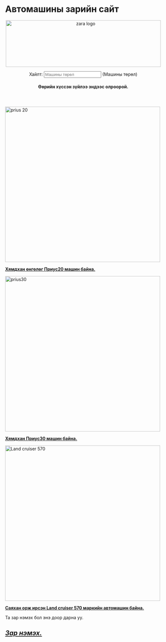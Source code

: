 # Автомашины зарийн сайт
<html>
<header>
  <img src="https://user-images.githubusercontent.com/79790495/109424011-dec41f00-7a1c-11eb-9486-649c285be086.jpg" width="500" height="150" alt = "zara logo"/>
  <p><label>Хайлт:
  <input type = "text" id ="mark"
           placeholder="Машины төрөл"/> (Машины төрөл) 
    </label></p> 
  <h4>Өөрийн хүссэн зүйлээ эндээс олроорой.<h4>
</header>
<body>
  <p><a href="https://lab3-itu.github.io/Medeelel/"><img src="https://user-images.githubusercontent.com/79790495/109425268-72e4b500-7a22-11eb-817c-dcf08e555127.jpg" width="500" heighth="80" alt= "prius 20"></a></p>
  <p><a href="https://lab3-itu.github.io/Medeelel/"> <strong>Хямдхан өнгөлөг Приус20 машин байна.</strong></a></p>
  <p><a href="https://lab3-itu.github.io/Medeelel/"><img src="https://user-images.githubusercontent.com/79790495/109425699-855fee00-7a24-11eb-9461-19e445c71753.jpg" width="500" heighth="80" alt="prius30"></a></p>
  <p><a href="https://lab3-itu.github.io/Medeelel/"><strong> Хямдхан Приус30 машин байна.</strong></a></p>
  <p><a href="https://lab3-itu.github.io/Medeelel/"><img src="https://user-images.githubusercontent.com/79790495/109426082-901b8280-7a26-11eb-86a2-5b478b55eec2.jpg" width="500" heighth="80" alt= "Land cruiser 570"></a></p> 
  <p><a href="https://lab3-itu.github.io/Medeelel/"><strong>Саяхан орж ирсэн Land cruiser 570 маркийн автомашин байна.</strong></a></p>
</body>  

<p>Та зар нэмэх бол энэ доор дарна уу.</p>
<p><a href="https://lab3-itu.github.io/Zar-nemeh/"><h2><em><strong>Зар нэмэх.</strong></em></h2></a></p>
  
  
  
  
